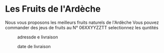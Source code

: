 # Les Fruits de l'Ardèche 
Nous vous proposons les meilleurs fruits naturels de l'Ardèche
Vous pouvez commander des jeus de fruits au N° 06XXYYZZTT
selectionnez les quntités
  <menu déroullant>
adressde e livraison
 <saisir l'adresse>

date de livraison

